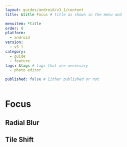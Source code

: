 ```yaml
---
layout: guides/android/v3_1/content
title: &title Focus # title as shown in the menu and 

menuitem: *title
order: 0
platform:
  - android
version:
  - v3_1
category: 
  - guide
  - feature
tags: &tags # tags that are necessary
  - photo editor 

published: false # Either published or not 
---
```


# Focus

## Radial Blur 

## Tile Shift 
